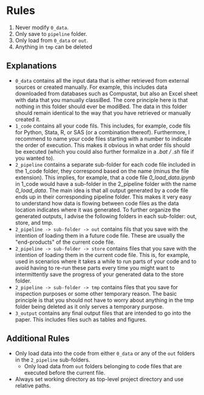 # Rules
1. Never modify `0_data`.
2. Only save to `pipeline` folder.
3. Only load from `0_data` or `out`.
4. Anything in `tmp` can be deleted

## Explanations
- `0_data` contains all the input data that is either retrieved from external sources or created manually. For example, this includes data downloaded from databases such as Compustat, but also an Excel sheet with data that you manually classiBed. The core principle here is that nothing in this folder should ever be modiBed. The data in this folder should remain identical to the way that you have retrieved or manually created it.
- `1_code` contains all your code fils. This includes, for example, code fils for Python, Stata, R, or SAS (or a combination thereof). Furthermore, I recommend to name your code files starting with a number to indicate the order of execution. This makes it obvious in what order fils should be executed (which you could also further formalize in a *.bat / .sh* file if you wanted to).
- `2_pipeline` contains a separate sub-folder for each code file included in the 1_code folder, they correspond based on the name (minus the file extension). This implies, for example, that a code file *0_load_data.ipynb* in 1_code would have a sub-folder in the 2_pipeline folder with the name *0_load_data*. The main idea is that all output generated by a code file ends up in their corresponding pipeline folder. This makes it very easy to understand how data is flowing between code files as the data location indicates where it was generated. To further organize the generated outputs, I advise the following folders in each sub-folder: out, store, and tmp.
- `2_pipeline -> sub-folder -> out` contains fils that you save with the intention of loading them in a future code file. These are usually the "end-products" of the current code file.
- `2_pipeline -> sub-folder -> store` contains files that you save with the intention of loading them in the current code file. This is, for example, used in scenarios where it takes a while to run parts of your code and to avoid having to re-run these parts every time you might want to intermittently save the progress of your generated data to the store folder.
- `2_pipeline -> sub-folder -> tmp` contains files that you save for inspection purposes or some other temporary reason. The basic principle is that you should not have to worry about anything in the tmp folder being deleted as it only serves a temporary purpose.
- `3_output` contains any final output files that are intended to go into the paper. This includes files such as tables and figures.

## Additional Rules
- Only load data into the code from either `0_data` or any of the `out` folders in the `2_pipeline` sub-folders.
   - Only load data from `out` folders belonging to code files that are executed before the current file.
- Always set working directory as top-level project directory and use relative paths.